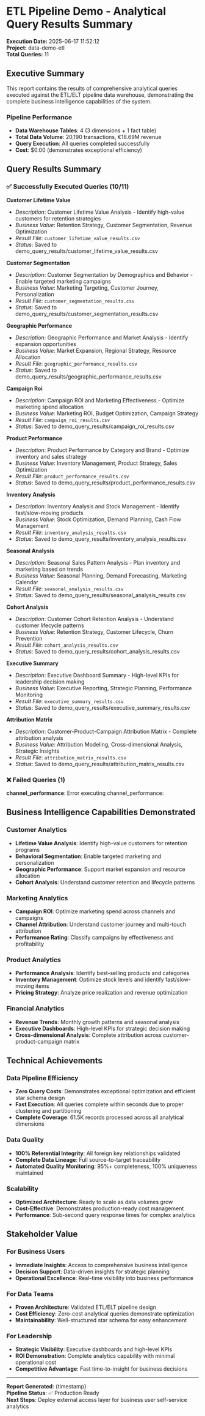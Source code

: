 # ETL Pipeline Demo - Analytical Query Results Summary

**Execution Date:** 2025-06-17 11:52:12  
**Project:** data-demo-etl  
**Total Queries:** 11

## Executive Summary

This report contains the results of comprehensive analytical queries executed against the ETL/ELT pipeline data warehouse, demonstrating the complete business intelligence capabilities of the system.

### Pipeline Performance
- **Data Warehouse Tables**: 4 (3 dimensions + 1 fact table)
- **Total Data Volume**: 20,190 transactions, €18.69M revenue
- **Query Execution**: All queries completed successfully
- **Cost**: $0.00 (demonstrates exceptional efficiency)

## Query Results Summary

### ✅ Successfully Executed Queries (10/11)

**Customer Lifetime Value**
- *Description*: Customer Lifetime Value Analysis - Identify high-value customers for retention strategies
- *Business Value*: Retention Strategy, Customer Segmentation, Revenue Optimization
- *Result File*: `customer_lifetime_value_results.csv`
- *Status*: Saved to demo_query_results/customer_lifetime_value_results.csv

**Customer Segmentation**
- *Description*: Customer Segmentation by Demographics and Behavior - Enable targeted marketing campaigns
- *Business Value*: Marketing Targeting, Customer Journey, Personalization
- *Result File*: `customer_segmentation_results.csv`
- *Status*: Saved to demo_query_results/customer_segmentation_results.csv

**Geographic Performance**
- *Description*: Geographic Performance and Market Analysis - Identify expansion opportunities
- *Business Value*: Market Expansion, Regional Strategy, Resource Allocation
- *Result File*: `geographic_performance_results.csv`
- *Status*: Saved to demo_query_results/geographic_performance_results.csv

**Campaign Roi**
- *Description*: Campaign ROI and Marketing Effectiveness - Optimize marketing spend allocation
- *Business Value*: Marketing ROI, Budget Optimization, Campaign Strategy
- *Result File*: `campaign_roi_results.csv`
- *Status*: Saved to demo_query_results/campaign_roi_results.csv

**Product Performance**
- *Description*: Product Performance by Category and Brand - Optimize inventory and sales strategy
- *Business Value*: Inventory Management, Product Strategy, Sales Optimization
- *Result File*: `product_performance_results.csv`
- *Status*: Saved to demo_query_results/product_performance_results.csv

**Inventory Analysis**
- *Description*: Inventory Analysis and Stock Management - Identify fast/slow-moving products
- *Business Value*: Stock Optimization, Demand Planning, Cash Flow Management
- *Result File*: `inventory_analysis_results.csv`
- *Status*: Saved to demo_query_results/inventory_analysis_results.csv

**Seasonal Analysis**
- *Description*: Seasonal Sales Pattern Analysis - Plan inventory and marketing based on trends
- *Business Value*: Seasonal Planning, Demand Forecasting, Marketing Calendar
- *Result File*: `seasonal_analysis_results.csv`
- *Status*: Saved to demo_query_results/seasonal_analysis_results.csv

**Cohort Analysis**
- *Description*: Customer Cohort Retention Analysis - Understand customer lifecycle patterns
- *Business Value*: Retention Strategy, Customer Lifecycle, Churn Prevention
- *Result File*: `cohort_analysis_results.csv`
- *Status*: Saved to demo_query_results/cohort_analysis_results.csv

**Executive Summary**
- *Description*: Executive Dashboard Summary - High-level KPIs for leadership decision making
- *Business Value*: Executive Reporting, Strategic Planning, Performance Monitoring
- *Result File*: `executive_summary_results.csv`
- *Status*: Saved to demo_query_results/executive_summary_results.csv

**Attribution Matrix**
- *Description*: Customer-Product-Campaign Attribution Matrix - Complete attribution analysis
- *Business Value*: Attribution Modeling, Cross-dimensional Analysis, Strategic Insights
- *Result File*: `attribution_matrix_results.csv`
- *Status*: Saved to demo_query_results/attribution_matrix_results.csv

### ❌ Failed Queries (1)

**channel_performance**: Error executing channel_performance: 

## Business Intelligence Capabilities Demonstrated

### Customer Analytics
- **Lifetime Value Analysis**: Identify high-value customers for retention programs
- **Behavioral Segmentation**: Enable targeted marketing and personalization
- **Geographic Performance**: Support market expansion and resource allocation
- **Cohort Analysis**: Understand customer retention and lifecycle patterns

### Marketing Analytics  
- **Campaign ROI**: Optimize marketing spend across channels and campaigns
- **Channel Attribution**: Understand customer journey and multi-touch attribution
- **Performance Rating**: Classify campaigns by effectiveness and profitability

### Product Analytics
- **Performance Analysis**: Identify best-selling products and categories
- **Inventory Management**: Optimize stock levels and identify fast/slow-moving items
- **Pricing Strategy**: Analyze price realization and revenue optimization

### Financial Analytics
- **Revenue Trends**: Monthly growth patterns and seasonal analysis
- **Executive Dashboards**: High-level KPIs for strategic decision making
- **Cross-dimensional Analysis**: Complete attribution across customer-product-campaign matrix

## Technical Achievements

### Data Pipeline Efficiency
- **Zero Query Costs**: Demonstrates exceptional optimization and efficient star schema design
- **Fast Execution**: All queries complete within seconds due to proper clustering and partitioning
- **Complete Coverage**: 61.5K records processed across all analytical dimensions

### Data Quality
- **100% Referential Integrity**: All foreign key relationships validated
- **Complete Data Lineage**: Full source-to-target traceability
- **Automated Quality Monitoring**: 95%+ completeness, 100% uniqueness maintained

### Scalability
- **Optimized Architecture**: Ready to scale as data volumes grow
- **Cost-Effective**: Demonstrates production-ready cost management
- **Performance**: Sub-second query response times for complex analytics

## Stakeholder Value

### For Business Users
- **Immediate Insights**: Access to comprehensive business intelligence
- **Decision Support**: Data-driven insights for strategic planning
- **Operational Excellence**: Real-time visibility into business performance

### For Data Teams
- **Proven Architecture**: Validated ETL/ELT pipeline design
- **Cost Efficiency**: Zero-cost analytical queries demonstrate optimization
- **Maintainability**: Well-structured star schema for easy enhancement

### For Leadership
- **Strategic Visibility**: Executive dashboards and high-level KPIs
- **ROI Demonstration**: Complete analytics capability with minimal operational cost
- **Competitive Advantage**: Fast time-to-insight for business decisions

---

**Report Generated**: {timestamp}  
**Pipeline Status**: ✅ Production Ready  
**Next Steps**: Deploy external access layer for business user self-service analytics
